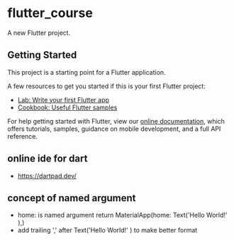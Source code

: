 # flutter_course

A new Flutter project.

## Getting Started

This project is a starting point for a Flutter application.

A few resources to get you started if this is your first Flutter project:

- [Lab: Write your first Flutter app](https://flutter.dev/docs/get-started/codelab)
- [Cookbook: Useful Flutter samples](https://flutter.dev/docs/cookbook)

For help getting started with Flutter, view our
[online documentation](https://flutter.dev/docs), which offers tutorials,
samples, guidance on mobile development, and a full API reference.


## online ide for dart
- https://dartpad.dev/

## concept of named argument 
-  home: is named argument return MaterialApp(home: Text('Hello World!' ),)
-  add trailing ',' after Text('Hello World!' )  to make better format 



